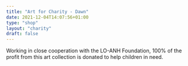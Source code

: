 ```yaml
---
title: "Art for Charity - Dawn"
date: 2021-12-04T14:07:56+01:00
type: "shop"
layout: "charity"
draft: false
---
```

Working in close cooperation with the LO-ANH Foundation, 100% of the profit from this art collection is donated to help children in need.